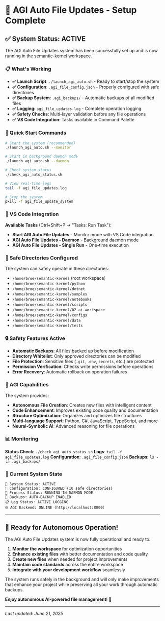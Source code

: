 # 🤖 AGI Auto File Updates - Setup Complete

## ✅ System Status: ACTIVE

The AGI Auto File Updates system has been successfully set up and is now running in the semantic-kernel workspace.

### 📋 What's Working

- **✅ Launch Script**: `./launch_agi_auto.sh` - Ready to start/stop the system
- **✅ Configuration**: `.agi_file_config.json` - Properly configured with safe directories
- **✅ Backup System**: `.agi_backups/` - Automatic backups of all modified files
- **✅ Logging**: `agi_file_updates.log` - Complete operation logging
- **✅ Safety Checks**: Multi-layer validation before any file operations
- **✅ VS Code Integration**: Tasks available in Command Palette

### 🚀 Quick Start Commands

```bash
# Start the system (recommended)
./launch_agi_auto.sh --monitor

# Start in background daemon mode
./launch_agi_auto.sh --daemon

# Check system status
./check_agi_auto_status.sh

# View real-time logs
tail -f agi_file_updates.log

# Stop the system
pkill -f agi_file_update_system
```

### 🎯 VS Code Integration

**Available Tasks** (Ctrl+Shift+P → "Tasks: Run Task"):

- **Start AGI Auto File Updates** - Monitor mode with VS Code integration
- **AGI Auto File Updates - Daemon** - Background daemon mode
- **AGI Auto File Updates - Single Run** - One-time execution

### 📁 Safe Directories Configured

The system can safely operate in these directories:

- `/home/broe/semantic-kernel` (root workspace)
- `/home/broe/semantic-kernel/python`
- `/home/broe/semantic-kernel/dotnet`
- `/home/broe/semantic-kernel/samples`
- `/home/broe/semantic-kernel/notebooks`
- `/home/broe/semantic-kernel/scripts`
- `/home/broe/semantic-kernel/02-ai-workspace`
- `/home/broe/semantic-kernel/configs`
- `/home/broe/semantic-kernel/data`
- `/home/broe/semantic-kernel/tests`

### 🔒 Safety Features Active

- **Automatic Backups**: All files backed up before modification
- **Directory Whitelist**: Only approved directories can be modified
- **File Protection**: Sensitive files (`.git`, `.env`, `secrets`, etc.) are protected
- **Permission Verification**: Checks write permissions before operations
- **Error Recovery**: Automatic rollback on operation failures

### 🤖 AGI Capabilities

The system provides:

- **Autonomous File Creation**: Creates new files with intelligent content
- **Code Enhancement**: Improves existing code quality and documentation
- **Structure Optimization**: Organizes and optimizes file structures
- **Multi-language Support**: Python, C#, JavaScript, TypeScript, and more
- **Neural-Symbolic AI**: Advanced reasoning for file operations

### 📊 Monitoring

**Status Check**: `./check_agi_auto_status.sh`
**Logs**: `tail -f agi_file_updates.log`
**Configuration**: `.agi_file_config.json`
**Backups**: `ls -la .agi_backups/`

### 🔧 Current System State

```
🚀 System Status: ACTIVE
📁 Configuration: CONFIGURED (10 safe directories)
🤖 Process Status: RUNNING IN DAEMON MODE
💾 Backups: AUTO-BACKUP ENABLED
📋 Log Status: ACTIVE LOGGING
🌐 AGI Backend: ONLINE (http://localhost:8000)
```

---

## 🎉 Ready for Autonomous Operation!

The AGI Auto File Updates system is now fully operational and ready to:

1. **Monitor the workspace** for optimization opportunities
2. **Enhance existing files** with better documentation and code quality
3. **Create new files** when needed for project improvements
4. **Maintain code standards** across the entire workspace
5. **Integrate with your development workflow** seamlessly

The system runs safely in the background and will only make improvements that enhance your project while preserving all your work through automatic backups.

**Enjoy autonomous AI-powered file management!** 🚀

---

_Last updated: June 21, 2025_
